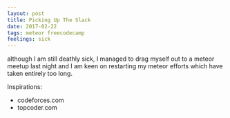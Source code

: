 ```yaml
---
layout: post
title: Picking Up The Slack
date: 2017-02-22
tags: meteor freecodecamp
feelings: sick
---
```


although I am still deathly sick, I managed to drag myself out to a meteor meetup last night and I am keen on restarting my meteor efforts which have taken entirely too long. 

Inspirations:

- codeforces.com
- topcoder.com
